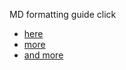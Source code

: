 MD formatting guide click 
- [here](https://docs.github.com/en/github/writing-on-github/getting-started-with-writing-and-formatting-on-github/basic-writing-and-formatting-syntax)
- [more](https://guides.github.com/features/mastering-markdown/)
- [and more](https://docs.github.com/en/github/writing-on-github/working-with-advanced-formatting/organizing-information-with-tables)
